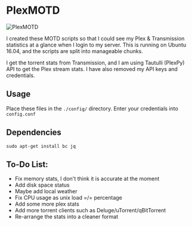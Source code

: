 # PlexMOTD

![PlexMOTD](https://i.imgur.com/zBvyZYp.png)

I created these MOTD scripts so that I could see my Plex & Transmission statistics at a glance when I login to my server.
This is running on Ubuntu 16.04, and the scripts are split into manageable chunks.

I get the torrent stats from Transmission, and I am using Tautulli (PlexPy) API to get the Plex stream stats. I have also removed my API keys and credentials.

## Usage

Place these files in the `./config/` directory.
Enter your credentials into `config.conf`

## Dependencies
`sudo apt-get install bc jq`

## To-Do List:
- Fix memory stats, I don't think it is accurate at the moment
- Add disk space status
- Maybe add local weather
- Fix CPU usage as unix load =/= percentage
- Add some more plex stats
- Add more torrent clients such as Deluge/uTorrent/qBitTorrent
- Re-arrange the stats into a cleaner format
